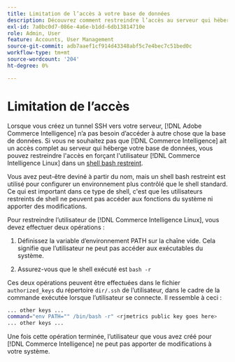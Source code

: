 ```yaml
---
title: Limitation de l’accès à votre base de données
description: Découvrez comment restreindre l’accès au serveur qui héberge votre base de données.
exl-id: 7a0bc0d7-086e-4a6e-b1dd-6db13814710e
role: Admin, User
feature: Accounts, User Management
source-git-commit: adb7aaef1cf914d43348abf5c7e4bec7c51bed0c
workflow-type: tm+mt
source-wordcount: '204'
ht-degree: 0%

---
```


# Limitation de l’accès

Lorsque vous créez un tunnel SSH vers votre serveur, [!DNL Adobe Commerce Intelligence] n’a pas besoin d’accéder à autre chose que la base de données. Si vous ne souhaitez pas que [!DNL Commerce Intelligence] ait un accès complet au serveur qui héberge votre base de données, vous pouvez restreindre l&#39;accès en forçant l&#39;utilisateur [!DNL Commerce Intelligence Linux] dans un [shell bash restreint](https://www.gnu.org/software/bash/manual/html_node/The-Restricted-Shell.html).

Vous avez peut-être deviné à partir du nom, mais un shell bash restreint est utilisé pour configurer un environnement plus contrôlé que le shell standard. Ce qui est important dans ce type de shell, c&#39;est que les utilisateurs restreints de shell ne peuvent pas accéder aux fonctions du système ni apporter des modifications.

Pour restreindre l’utilisateur de [!DNL Commerce Intelligence Linux], vous devez effectuer deux opérations :

1. Définissez la variable d’environnement PATH sur la chaîne vide. Cela signifie que l’utilisateur ne peut pas accéder aux exécutables du système.

1. Assurez-vous que le shell exécuté est `bash -r`

Ces deux opérations peuvent être effectuées dans le fichier `authorized_keys` du répertoire `dir/.ssh` de l’utilisateur, dans le cadre de la commande exécutée lorsque l’utilisateur se connecte. Il ressemble à ceci :

```bash
... other keys ...
command="env PATH="" /bin/bash -r" <rjmetrics public key goes here>
... other keys ...
```

Une fois cette opération terminée, l’utilisateur que vous avez créé pour [!DNL Commerce Intelligence] ne peut pas apporter de modifications à votre système.
